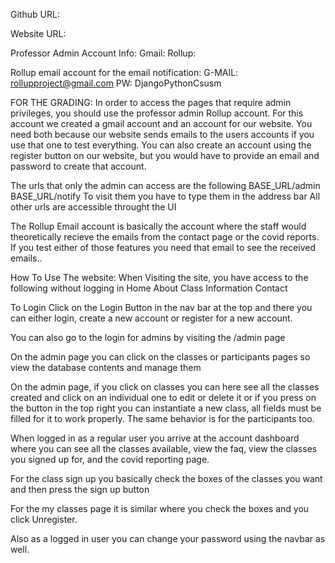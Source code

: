 Github URL:

Website URL:

Professor Admin Account Info:
Gmail:
Rollup:

Rollup email account for the email notification: 
G-MAIL: rollupproject@gmail.com  PW: DjangoPythonCsusm



FOR THE GRADING:
In order to access the pages that require admin privileges, you should use the 
professor admin Rollup account. For this account we created a gmail account and an
account for our website. You need both because our website sends emails to the
users accounts if you use that one to test everything. You can also create an
account using the register button on our website, but you would have to provide
an email and password to create that account.

The urls that only the admin can access are the following
BASE_URL/admin
BASE_URL/notify
To visit them you have to type them in the address bar
All other urls are accessible throught the UI

The Rollup Email account is basically the account where the staff would 
theoretically recieve the emails from the contact page or the covid reports.
If you test either of those features you need that email to see the received 
emails..

How To Use The website:
When Visiting the site, you have access to the following without logging in
Home
About
Class Information
Contact

To Login Click on the Login Button in the nav bar at the top and there you can 
either login, create a new account or register for a new account.

You can also go to the login for admins by visiting the /admin page

On the admin page you can click on the classes or participants pages so view the database contents and manage them

On the admin page, if you click on classes you can here see all the classes created and click on an individual one to edit or delete it or if you press on the button in the top right you can instantiate a new class, all fields must be filled for it to work properly. The same behavior is for the participants too. 

When logged in as a regular user you arrive at the account dashboard where you can see all the classes available, view the faq, view the classes you signed up for, and the covid reporting page.

For the class sign up you basically check the boxes of the classes you want and then press the sign up button

For the my classes page it is similar where you check the boxes and you click 
Unregister.

Also as a logged in user you can change your password using the navbar as well.


